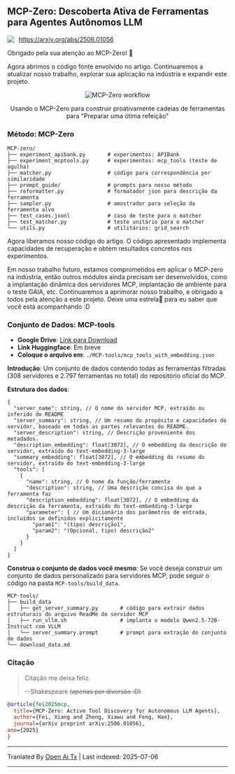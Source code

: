 ## MCP-Zero: Descoberta Ativa de Ferramentas para Agentes Autônomos LLM

<div style="display: flex; align-items: center; gap: 10px; margin-bottom: 10px;">
  <!-- <img src="https://raw.githubusercontent.com/xfey/MCP-Zero/master/assets/robot.png" alt="MCP-Zero Robot" width="24" height="24"> -->
  <a href="https://arxiv.org/abs/2506.01056">
    <img src="https://img.shields.io/badge/Paper-arXiv-red">
  </a>
  <a href="https://arxiv.org/abs/2506.01056">
    https://arxiv.org/abs/2506.01056
  </a>
</div>


Obrigado pela sua atenção ao MCP-Zero! 🤗

Agora abrimos o código fonte envolvido no artigo. Continuaremos a atualizar nosso trabalho, explorar sua aplicação na indústria e expandir este projeto.


<div align="center">
  <img src="https://raw.githubusercontent.com/xfey/MCP-Zero/master/assets/fig1.png" alt="MCP-Zero workflow">
  <p> Usando o MCP-Zero para construir proativamente cadeias de ferramentas para "Preparar uma ótima refeição"</p>
</div>


### Método: MCP-Zero

```
MCP-zero/
├── experiment_apibank.py       # experimentos: APIBank
├── experiment_mcptools.py      # experimentos: mcp_tools (teste de agulha)
├── matcher.py                  # código para correspondência por similaridade
├── prompt_guide/               # prompts para nosso método
├── reformatter.py              # formatador json para descrição da ferramenta
├── sampler.py                  # amostrador para seleção da ferramenta alvo
├── test_cases.jsonl            # caso de teste para o matcher
├── test_matcher.py             # teste unitário para o matcher
└── utils.py                    # utilitários: grid_search
```

Agora liberamos nosso código do artigo. O código apresentado implementa capacidades de recuperação e obtém resultados concretos nos experimentos.

Em nosso trabalho futuro, estamos comprometidos em aplicar o MCP-zero na indústria, então outros módulos ainda precisam ser desenvolvidos, como a implantação dinâmica dos servidores MCP, implantação de ambiente para o teste GAIA, etc. Continuaremos a aprimorar nosso trabalho, e obrigado a todos pela atenção a este projeto. Deixe uma estrela🌟 para eu saber que você está acompanhando :D



### Conjunto de Dados: MCP-tools

- **Google Drive**: [Link para Download](https://drive.google.com/file/d/1RjBGU-AGdHdhUABoeYSztbfQlD0hjUBn/view?usp=sharing)
- **Link Huggingface**: Em breve
- **Coloque o arquivo em**: `./MCP-tools/mcp_tools_with_embedding.json`


**Introdução**: Um conjunto de dados contendo todas as ferramentas filtradas (308 servidores e 2.797 ferramentas no total) do repositório oficial do MCP.

**Estrutura dos dados**:
```
{
  "server_name": string, // O nome do servidor MCP, extraído ou inferido do README
  "server_summary": string, // Um resumo do propósito e capacidades do servidor, baseado em todas as partes relevantes do README.
  "server_description": string, // Descrição proveniente dos metadados.
  "description_embedding": float[3072], // O embedding da descrição do servidor, extraído do text-embedding-3-large
  "summary_embedding": float[3072], // O embedding do resumo do servidor, extraído do text-embedding-3-large
  "tools": [
    {
      "name": string, // O nome da função/ferramenta
      "description": string, // Uma descrição concisa do que a ferramenta faz
      "description_embedding": float[3072], // O embedding da descrição da ferramenta, extraído do text-embedding-3-large
      "parameter": { // Um dicionário dos parâmetros de entrada, incluídos se definidos explicitamente
        "param1": "(tipo) descrição1",
        "param2": "(Opcional, tipo) descrição2"
      }
    }
  ]
}
```

**Construa o conjunto de dados você mesmo**: Se você deseja construir um conjunto de dados personalizado para servidores MCP, pode seguir o código na pasta `MCP-tools/build_data`.

```
MCP-tools/
├── build_data
│   ├── get_server_summary.py       # código para extrair dados estruturais do arquivo ReadMe do servidor MCP
│   ├── run_vllm.sh                 # implanta o modelo Qwen2.5-72B-Instruct com VLLM
│   └── server_summary.prompt       # prompt para extração do conjunto de dados
└── download_data.md
```


### Citação

> Citação me deixa feliz.
> 
>   --Shakespeare
>   ~~(apenas por diversão :D)~~

```bibtex
@article{fei2025mcp,
  title={MCP-Zero: Active Tool Discovery for Autonomous LLM Agents},
  author={Fei, Xiang and Zheng, Xiawu and Feng, Hao},
  journal={arXiv preprint arXiv:2506.01056},
ano={2025}
}
```

---

Tranlated By [Open Ai Tx](https://github.com/OpenAiTx/OpenAiTx) | Last indexed: 2025-07-06

---